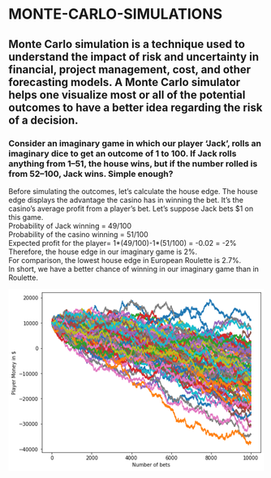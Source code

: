 # MONTE-CARLO-SIMULATIONS
## Monte Carlo simulation is a technique used to understand the impact of risk and uncertainty in financial, project management, cost, and other forecasting models. A Monte Carlo simulator helps one visualize most or all of the potential outcomes to have a better idea regarding the risk of a decision.

### Consider an imaginary game in which our player ‘Jack’, rolls an imaginary dice to get an outcome of 1 to 100. If Jack rolls anything from 1–51, the house wins, but if the number rolled is from 52–100, Jack wins. Simple enough?
Before simulating the outcomes, let’s calculate the house edge. The house edge displays the advantage the casino has in winning the bet. It’s the casino’s average profit from a player’s bet.
Let’s suppose Jack bets $1 on this game.
</br>
Probability of Jack winning = 49/100
</br>
Probability of the casino winning = 51/100
</br>
Expected profit for the player= 1*(49/100)-1*(51/100) = -0.02 = -2%
</br>
Therefore, the house edge in our imaginary game is 2%. 
</br>
For comparison, the lowest house edge in European Roulette is 2.7%. 
</br>
In short, we have a better chance of winning in our imaginary game than in Roulette.
</br>

<img src="https://github.com/shivamshan/MONTE-CARLO-SIMULATIONS/blob/master/MONTE%20CARLO%20SIMULATION/output_9_1.png"
     alt="Markdown Monster icon"
     style="float: left; margin-right: 10px;" />

